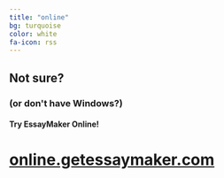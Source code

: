 ```yaml
---
title: "online"
bg: turquoise
color: white
fa-icon: rss
---
```


## Not sure?

### (or don't have Windows?)

#### Try EssayMaker Online!

# [online.getessaymaker.com](http://online.getessaymaker.com)
